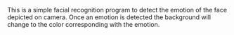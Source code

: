 This is a simple facial recognition program to detect the emotion of the face depicted on camera. Once an emotion is detected the background will change to the color corresponding with the emotion. 
